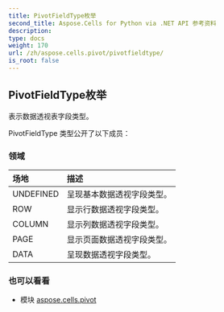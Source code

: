 ```yaml
---
title: PivotFieldType枚举
second_title: Aspose.Cells for Python via .NET API 参考资料
description:
type: docs
weight: 170
url: /zh/aspose.cells.pivot/pivotfieldtype/
is_root: false
---
```

## PivotFieldType枚举
表示数据透视表字段类型。



PivotFieldType 类型公开了以下成员：

### 领域
|场地|描述|
| :- | :- |
| UNDEFINED |呈现基本数据透视字段类型。|
| ROW |显示行数据透视字段类型。|
| COLUMN |显示列数据透视字段类型。|
| PAGE |显示页面数据透视字段类型。|
| DATA |呈现数据透视字段类型。|



### 也可以看看
* 模块 [aspose.cells.pivot](..)
